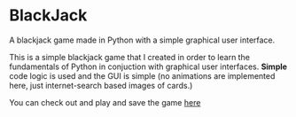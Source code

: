 # BlackJack
A blackjack game made in Python with a simple graphical user interface.

This is a simple blackjack game that I created in order to learn the fundamentals of Python in conjuction with graphical user interfaces.
**Simple** code logic is used and the GUI is simple (no animations are implemented here, just internet-search based images of cards.)

You can check out and play and save the game [here](http://www.codeskulptor.org/#user47_DAYBmsgQBE_2.py)
